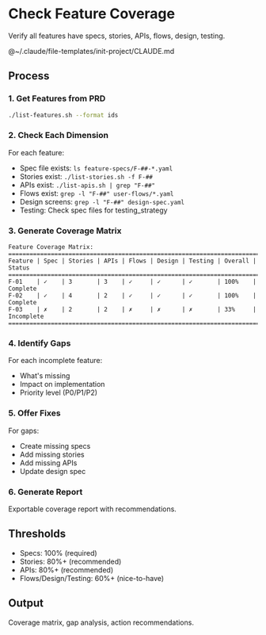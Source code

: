 # Check Feature Coverage

Verify all features have specs, stories, APIs, flows, design, testing.

@~/.claude/file-templates/init-project/CLAUDE.md

## Process

### 1. Get Features from PRD
```bash
./list-features.sh --format ids
```

### 2. Check Each Dimension
For each feature:
- Spec file exists: `ls feature-specs/F-##-*.yaml`
- Stories exist: `./list-stories.sh -f F-##`
- APIs exist: `./list-apis.sh | grep "F-##"`
- Flows exist: `grep -l "F-##" user-flows/*.yaml`
- Design screens: `grep -l "F-##" design-spec.yaml`
- Testing: Check spec files for testing_strategy

### 3. Generate Coverage Matrix

```
Feature Coverage Matrix:
========================================================================================
Feature | Spec | Stories | APIs | Flows | Design | Testing | Overall | Status
========================================================================================
F-01    | ✓    | 3       | 3    | ✓     | ✓      | ✓       | 100%    | Complete
F-02    | ✓    | 4       | 2    | ✓     | ✓      | ✓       | 100%    | Complete
F-03    | ✗    | 2       | 2    | ✗     | ✗      | ✗       | 33%     | Incomplete
========================================================================================
```

### 4. Identify Gaps
For each incomplete feature:
- What's missing
- Impact on implementation
- Priority level (P0/P1/P2)

### 5. Offer Fixes
For gaps:
- Create missing specs
- Add missing stories
- Add missing APIs
- Update design spec

### 6. Generate Report
Exportable coverage report with recommendations.

## Thresholds

- Specs: 100% (required)
- Stories: 80%+ (recommended)
- APIs: 80%+ (recommended)
- Flows/Design/Testing: 60%+ (nice-to-have)

## Output
Coverage matrix, gap analysis, action recommendations.